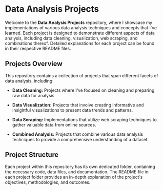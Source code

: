 # Data Analysis Projects

Welcome to the **Data Analysis Projects** repository, where I showcase my implementations of various data analysis techniques and concepts that I've learned. Each project is designed to demonstrate different aspects of data analysis, including data cleaning, visualization, web scraping, and combinations thereof. Detailed explanations for each project can be found in their respective README files.

## Projects Overview

This repository contains a collection of projects that span different facets of data analysis, including:

- **Data Cleaning:** Projects where I've focused on cleaning and preparing raw data for analysis.

- **Data Visualization:** Projects that involve creating informative and insightful visualizations to present data trends and patterns.

- **Data Scraping:** Implementations that utilize web scraping techniques to gather valuable data from online sources.

- **Combined Analysis:** Projects that combine various data analysis techniques to provide a comprehensive understanding of a dataset.

## Project Structure

Each project within this repository has its own dedicated folder, containing the necessary code, data files, and documentation. The README file in each project folder provides an in-depth explanation of the project's objectives, methodologies, and outcomes.
